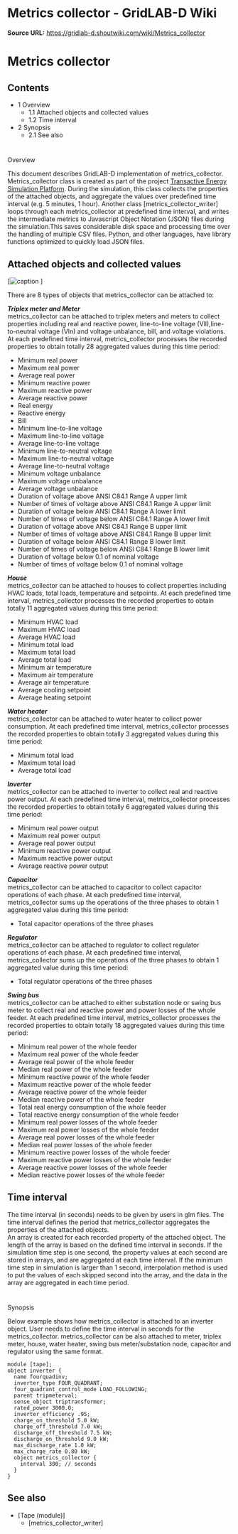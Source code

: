 # Metrics collector - GridLAB-D Wiki

**Source URL:** https://gridlab-d.shoutwiki.com/wiki/Metrics_collector
# Metrics collector

## Contents

  * 1 Overview
    * 1.1 Attached objects and collected values
    * 1.2 Time interval
  * 2 Synopsis
    * 2.1 See also
# 

Overview

This document describes GridLAB-D implementation of metrics_collector. Metrics_collector class is created as part of the project [Transactive Energy Simulation Platform](http://tesp.readthedocs.io/en/latest/index.html). During the simulation, this class collects the properties of the attached objects, and aggregate the values over predefined time interval (e.g. 5 minutes, 1 hour). Another class [metrics_collector_writer] loops through each metrics_collector at predefined time interval, and writes the intermediate metrics to Javascript Object Notation (JSON) files during the simulation.This saves considerable disk space and processing time over the handling of multiple CSV files. Python, and other languages, have library functions optimized to quickly load JSON files. 

## Attached objects and collected values

[![caption](//images.shoutwiki.com/gridlab-d/thumb/b/b8/GLDMetricsClasses.png/500px-GLDMetricsClasses.png) ]  
  
There are 8 types of objects that metrics_collector can be attached to:  
  
_**Triplex meter and Meter**_  
metrics_collector can be attached to triplex meters and meters to collect properties including real and reactive power, line-to-line voltage (Vll),line-to-neutral voltage (Vln) and voltage unbalance, bill, and voltage violations. At each predefined time interval, metrics_collector processes the recorded properties to obtain totally 28 aggregated values during this time period:  


  * Minimum real power
  * Maximum real power
  * Average real power
  * Minimum reactive power
  * Maximum reactive power
  * Average reactive power
  * Real energy
  * Reactive energy
  * Bill
  * Minimum line-to-line voltage
  * Maximum line-to-line voltage
  * Average line-to-line voltage
  * Minimum line-to-neutral voltage
  * Maximum line-to-neutral voltage
  * Average line-to-neutral voltage
  * Minimum voltage unbalance
  * Maximum voltage unbalance
  * Average voltage unbalance
  * Duration of voltage above ANSI C84.1 Range A upper limit
  * Number of times of voltage above ANSI C84.1 Range A upper limit
  * Duration of voltage below ANSI C84.1 Range A lower limit
  * Number of times of voltage below ANSI C84.1 Range A lower limit
  * Duration of voltage above ANSI C84.1 Range B upper limit
  * Number of times of voltage above ANSI C84.1 Range B upper limit
  * Duration of voltage below ANSI C84.1 Range B lower limit
  * Number of times of voltage below ANSI C84.1 Range B lower limit
  * Duration of voltage below 0.1 of nominal voltage
  * Number of times of voltage below 0.1 of nominal voltage  

_**House**_  
metrics_collector can be attached to houses to collect properties including HVAC loads, total loads, temperature and setpoints. At each predefined time interval, metrics_collector processes the recorded properties to obtain totally 11 aggregated values during this time period:  


  * Minimum HVAC load
  * Maximum HVAC load
  * Average HVAC load
  * Minimum total load
  * Maximum total load
  * Average total load
  * Minimum air temperature
  * Maximum air temperature
  * Average air temperature
  * Average cooling setpoint
  * Average heating setpoint   

_**Water heater**_  
metrics_collector can be attached to water heater to collect power consumption. At each predefined time interval, metrics_collector processes the recorded properties to obtain totally 3 aggregated values during this time period:  


  * Minimum total load
  * Maximum total load
  * Average total load   

_**Inverter**_  
metrics_collector can be attached to inverter to collect real and reactive power output. At each predefined time interval, metrics_collector processes the recorded properties to obtain totally 6 aggregated values during this time period:  


  * Minimum real power output
  * Maximum real power output
  * Average real power output
  * Minimum reactive power output
  * Maximum reactive power output
  * Average reactive power output   

_**Capacitor**_  
metrics_collector can be attached to capacitor to collect capacitor operations of each phase. At each predefined time interval, metrics_collector sums up the operations of the three phases to obtain 1 aggregated value during this time period:  


  * Total capacitor operations of the three phases   

_**Regulator**_  
metrics_collector can be attached to regulator to collect regulator operations of each phase. At each predefined time interval, metrics_collector sums up the operations of the three phases to obtain 1 aggregated value during this time period:  


  * Total regulator operations of the three phases   

_**Swing bus**_  
metrics_collector can be attached to either substation node or swing bus meter to collect real and reactive power and power losses of the whole feeder. At each predefined time interval, metrics_collector processes the recorded properties to obtain totally 18 aggregated values during this time period:  


  * Minimum real power of the whole feeder
  * Maximum real power of the whole feeder
  * Average real power of the whole feeder
  * Median real power of the whole feeder
  * Minimum reactive power of the whole feeder
  * Maximum reactive power of the whole feeder
  * Average reactive power of the whole feeder
  * Median reactive power of the whole feeder
  * Total real energy consumption of the whole feeder
  * Total reactive energy consumption of the whole feeder
  * Minimum real power losses of the whole feeder
  * Maximum real power losses of the whole feeder
  * Average real power losses of the whole feeder
  * Median real power losses of the whole feeder
  * Minimum reactive power losses of the whole feeder
  * Maximum reactive power losses of the whole feeder
  * Average reactive power losses of the whole feeder
  * Median reactive power losses of the whole feeder  

## Time interval

The time interval (in seconds) needs to be given by users in glm files. The time interval defines the period that metrics_collector aggregates the properties of the attached objects.   
An array is created for each recorded property of the attached object. The length of the array is based on the defined time interval in seconds. If the simulation time step is one second, the property values at each second are stored in arrays, and are aggregated at each time interval. If the minimum time step in simulation is larger than 1 second, interpolation method is used to put the values of each skipped second into the array, and the data in the array are aggregated in each time period. 

# 

Synopsis

Below example shows how metrics_collector is attached to an inverter object. User needs to define the time interval in seconds for the metrics_collector. metrics_collector can be also attached to meter, triplex meter, house, water heater, swing bus meter/substation node, capacitor and regulator using the same format.   

    
    
    module [tape];
    object inverter {
      name fourquadinv;
      inverter_type FOUR_QUADRANT;
      four_quadrant_control_mode LOAD_FOLLOWING;
      parent tripmeterval;
      sense_object triptransformer;
      rated_power 3000.0;		
      inverter_efficiency .95;
      charge_on_threshold 5.0 kW;
      charge_off_threshold 7.0 kW;
      discharge_off_threshold 7.5 kW;
      discharge_on_threshold 9.0 kW;
      max_discharge_rate 1.0 kW;
      max_charge_rate 0.80 kW;
      object metrics_collector {
        interval 300; // seconds
      }
    }
    

## See also

  * [Tape (module)]
    * [metrics_collector_writer]
